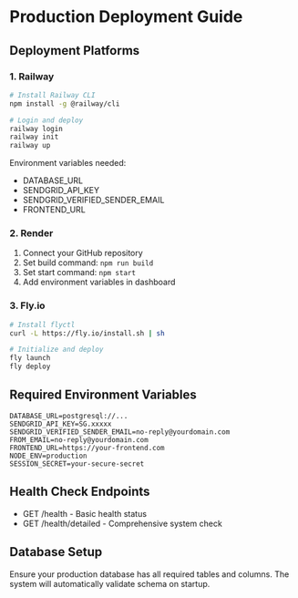 # Production Deployment Guide

## Deployment Platforms

### 1. Railway
```bash
# Install Railway CLI
npm install -g @railway/cli

# Login and deploy
railway login
railway init
railway up
```

Environment variables needed:
- DATABASE_URL
- SENDGRID_API_KEY
- SENDGRID_VERIFIED_SENDER_EMAIL
- FRONTEND_URL

### 2. Render
1. Connect your GitHub repository
2. Set build command: `npm run build`
3. Set start command: `npm start`
4. Add environment variables in dashboard

### 3. Fly.io
```bash
# Install flyctl
curl -L https://fly.io/install.sh | sh

# Initialize and deploy
fly launch
fly deploy
```

## Required Environment Variables
```
DATABASE_URL=postgresql://...
SENDGRID_API_KEY=SG.xxxxx
SENDGRID_VERIFIED_SENDER_EMAIL=no-reply@yourdomain.com
FROM_EMAIL=no-reply@yourdomain.com
FRONTEND_URL=https://your-frontend.com
NODE_ENV=production
SESSION_SECRET=your-secure-secret
```

## Health Check Endpoints
- GET /health - Basic health status
- GET /health/detailed - Comprehensive system check

## Database Setup
Ensure your production database has all required tables and columns.
The system will automatically validate schema on startup.